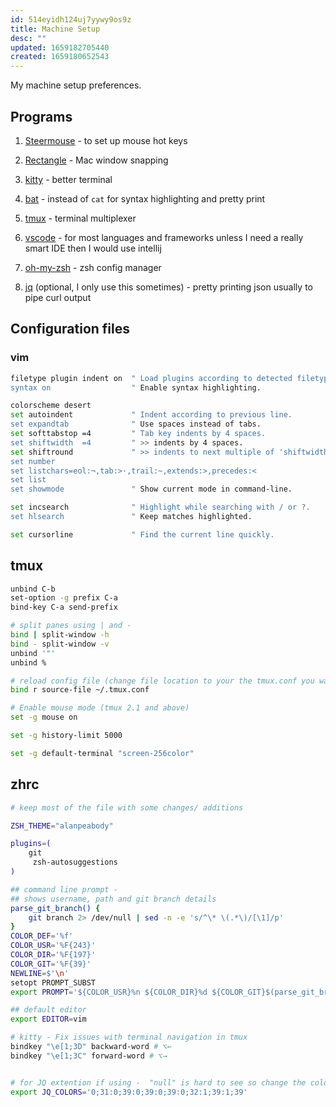 ```yaml
---
id: 514eyidh124uj7yywy9os9z
title: Machine Setup
desc: ""
updated: 1659182705440
created: 1659180652543
---
```


My machine setup preferences.

## Programs

1. [Steermouse](https://plentycom.jp/en/steermouse/) - to set up mouse hot keys
2. [Rectangle](https://rectangleapp.com/) - Mac window snapping
3. [kitty](https://sw.kovidgoyal.net/kitty/) - better terminal
4. [bat](https://github.com/sharkdp/bat) - instead of `cat` for syntax highlighting and pretty print

5. [tmux](https://github.com/tmux/tmux/wiki) - terminal multiplexer
6. [vscode](https://code.visualstudio.com/) - for most languages and frameworks unless I need a really smart IDE then I would use intellij
7. [oh-my-zsh](https://ohmyz.sh/) - zsh config manager
8. [jq](https://stedolan.github.io/jq/) (optional, I only use this sometimes) - pretty printing json usually to pipe curl output

## Configuration files

### vim

```bash
filetype plugin indent on  " Load plugins according to detected filetype.
syntax on                  " Enable syntax highlighting.

colorscheme desert
set autoindent             " Indent according to previous line.
set expandtab              " Use spaces instead of tabs.
set softtabstop =4         " Tab key indents by 4 spaces.
set shiftwidth  =4         " >> indents by 4 spaces.
set shiftround             " >> indents to next multiple of 'shiftwidth'.
set number
set listchars=eol:¬,tab:>·,trail:~,extends:>,precedes:<
set list
set showmode               " Show current mode in command-line.

set incsearch              " Highlight while searching with / or ?.
set hlsearch               " Keep matches highlighted.

set cursorline             " Find the current line quickly.
```

## tmux

```bash
unbind C-b
set-option -g prefix C-a
bind-key C-a send-prefix

# split panes using | and -
bind | split-window -h
bind - split-window -v
unbind '"'
unbind %

# reload config file (change file location to your the tmux.conf you want to use)
bind r source-file ~/.tmux.conf

# Enable mouse mode (tmux 2.1 and above)
set -g mouse on

set -g history-limit 5000

set -g default-terminal "screen-256color"

```

## zhrc

```bash
# keep most of the file with some changes/ additions

ZSH_THEME="alanpeabody"

plugins=(
    git
     zsh-autosuggestions
)

## command line prompt -
## shows username, path and git branch details
parse_git_branch() {
    git branch 2> /dev/null | sed -n -e 's/^\* \(.*\)/[\1]/p'
}
COLOR_DEF='%f'
COLOR_USR='%F{243}'
COLOR_DIR='%F{197}'
COLOR_GIT='%F{39}'
NEWLINE=$'\n'
setopt PROMPT_SUBST
export PROMPT='${COLOR_USR}%n ${COLOR_DIR}%d ${COLOR_GIT}$(parse_git_branch)${COLOR_DEF}${NEWLINE}%% '

## default editor
export EDITOR=vim

# kitty - Fix issues with terminal navigation in tmux
bindkey "\e[1;3D" backward-word # ⌥←
bindkey "\e[1;3C" forward-word # ⌥→


# for JQ extention if using -  "null" is hard to see so change the colour
export JQ_COLORS='0;31:0;39:0;39:0;39:0;32:1;39:1;39'
```
